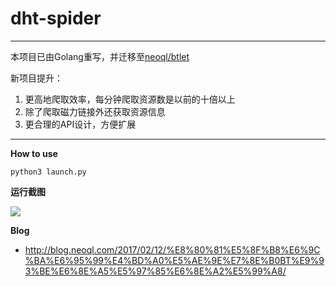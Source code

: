 # dht-spider

----

本项目已由Golang重写，并迁移至[neoql/btlet](https://github.com/neoql/btlet)

新项目提升：

1. 更高地爬取效率，每分钟爬取资源数是以前的十倍以上
2. 除了爬取磁力链接外还获取资源信息
3. 更合理的API设计，方便扩展

----

**How to use**

```
python3 launch.py
```

**运行截图**

![](http://blog.neoql.com/img/IMG_20170129_111326.png)

**Blog**

* http://blog.neoql.com/2017/02/12/%E8%80%81%E5%8F%B8%E6%9C%BA%E6%95%99%E4%BD%A0%E5%AE%9E%E7%8E%B0BT%E9%93%BE%E6%8E%A5%E5%97%85%E6%8E%A2%E5%99%A8/
